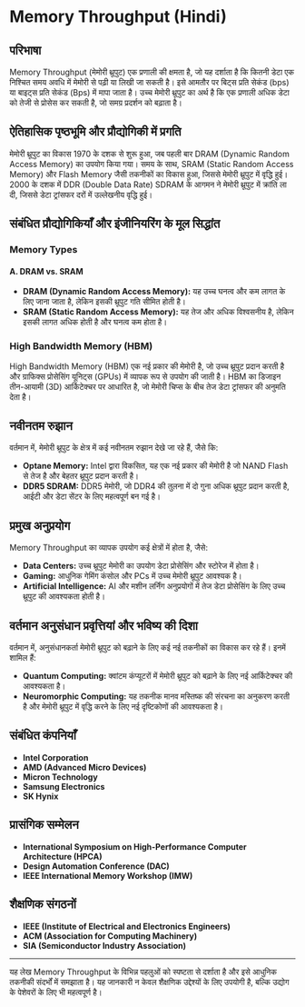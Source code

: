 # Memory Throughput (Hindi)

## परिभाषा

Memory Throughput (मेमोरी थ्रूपुट) एक प्रणाली की क्षमता है, जो यह दर्शाता है कि कितनी डेटा एक निश्चित समय अवधि में मेमोरी से पढ़ी या लिखी जा सकती है। इसे आमतौर पर बिट्स प्रति सेकंड (bps) या बाइट्स प्रति सेकंड (Bps) में मापा जाता है। उच्च मेमोरी थ्रूपुट का अर्थ है कि एक प्रणाली अधिक डेटा को तेजी से प्रोसेस कर सकती है, जो समग्र प्रदर्शन को बढ़ाता है।

## ऐतिहासिक पृष्ठभूमि और प्रौद्योगिकी में प्रगति

मेमोरी थ्रूपुट का विकास 1970 के दशक से शुरू हुआ, जब पहली बार DRAM (Dynamic Random Access Memory) का उपयोग किया गया। समय के साथ, SRAM (Static Random Access Memory) और Flash Memory जैसी तकनीकों का विकास हुआ, जिससे मेमोरी थ्रूपुट में वृद्धि हुई। 2000 के दशक में DDR (Double Data Rate) SDRAM के आगमन ने मेमोरी थ्रूपुट में क्रांति ला दी, जिससे डेटा ट्रांसफर दरों में उल्लेखनीय वृद्धि हुई।

## संबंधित प्रौद्योगिकियाँ और इंजीनियरिंग के मूल सिद्धांत

### Memory Types 

#### A. DRAM vs. SRAM

- **DRAM (Dynamic Random Access Memory):** यह उच्च घनत्व और कम लागत के लिए जाना जाता है, लेकिन इसकी थ्रूपुट गति सीमित होती है।
- **SRAM (Static Random Access Memory):** यह तेज और अधिक विश्वसनीय है, लेकिन इसकी लागत अधिक होती है और घनत्व कम होता है।

### High Bandwidth Memory (HBM)

High Bandwidth Memory (HBM) एक नई प्रकार की मेमोरी है, जो उच्च थ्रूपुट प्रदान करती है और ग्राफिक्स प्रोसेसिंग यूनिट्स (GPUs) में व्यापक रूप से उपयोग की जाती है। HBM का डिजाइन तीन-आयामी (3D) आर्किटेक्चर पर आधारित है, जो मेमोरी चिप्स के बीच तेज डेटा ट्रांसफर की अनुमति देता है।

## नवीनतम रुझान

वर्तमान में, मेमोरी थ्रूपुट के क्षेत्र में कई नवीनतम रुझान देखे जा रहे हैं, जैसे कि:

- **Optane Memory:** Intel द्वारा विकसित, यह एक नई प्रकार की मेमोरी है जो NAND Flash से तेज है और बेहतर थ्रूपुट प्रदान करती है।
- **DDR5 SDRAM:** DDR5 मेमोरी, जो DDR4 की तुलना में दो गुना अधिक थ्रूपुट प्रदान करती है, आईटी और डेटा सेंटर के लिए महत्वपूर्ण बन गई है।

## प्रमुख अनुप्रयोग

Memory Throughput का व्यापक उपयोग कई क्षेत्रों में होता है, जैसे:

- **Data Centers:** उच्च थ्रूपुट मेमोरी का उपयोग डेटा प्रोसेसिंग और स्टोरेज में होता है।
- **Gaming:** आधुनिक गेमिंग कंसोल और PCs में उच्च मेमोरी थ्रूपुट आवश्यक है।
- **Artificial Intelligence:** AI और मशीन लर्निंग अनुप्रयोगों में तेज डेटा प्रोसेसिंग के लिए उच्च थ्रूपुट की आवश्यकता होती है।

## वर्तमान अनुसंधान प्रवृत्तियां और भविष्य की दिशा

वर्तमान में, अनुसंधानकर्ता मेमोरी थ्रूपुट को बढ़ाने के लिए कई नई तकनीकों का विकास कर रहे हैं। इनमें शामिल हैं:

- **Quantum Computing:** क्वांटम कंप्यूटरों में मेमोरी थ्रूपुट को बढ़ाने के लिए नई आर्किटेक्चर की आवश्यकता है।
- **Neuromorphic Computing:** यह तकनीक मानव मस्तिष्क की संरचना का अनुकरण करती है और मेमोरी थ्रूपुट में वृद्धि करने के लिए नई दृष्टिकोणों की आवश्यकता है।

## संबंधित कंपनियाँ

- **Intel Corporation**
- **AMD (Advanced Micro Devices)**
- **Micron Technology**
- **Samsung Electronics**
- **SK Hynix**

## प्रासंगिक सम्मेलन

- **International Symposium on High-Performance Computer Architecture (HPCA)**
- **Design Automation Conference (DAC)**
- **IEEE International Memory Workshop (IMW)**

## शैक्षणिक संगठनों

- **IEEE (Institute of Electrical and Electronics Engineers)**
- **ACM (Association for Computing Machinery)**
- **SIA (Semiconductor Industry Association)**

---

यह लेख Memory Throughput के विभिन्न पहलुओं को स्पष्टता से दर्शाता है और इसे आधुनिक तकनीकी संदर्भों में समझाता है। यह जानकारी न केवल शैक्षणिक उद्देश्यों के लिए उपयोगी है, बल्कि उद्योग के पेशेवरों के लिए भी महत्वपूर्ण है।